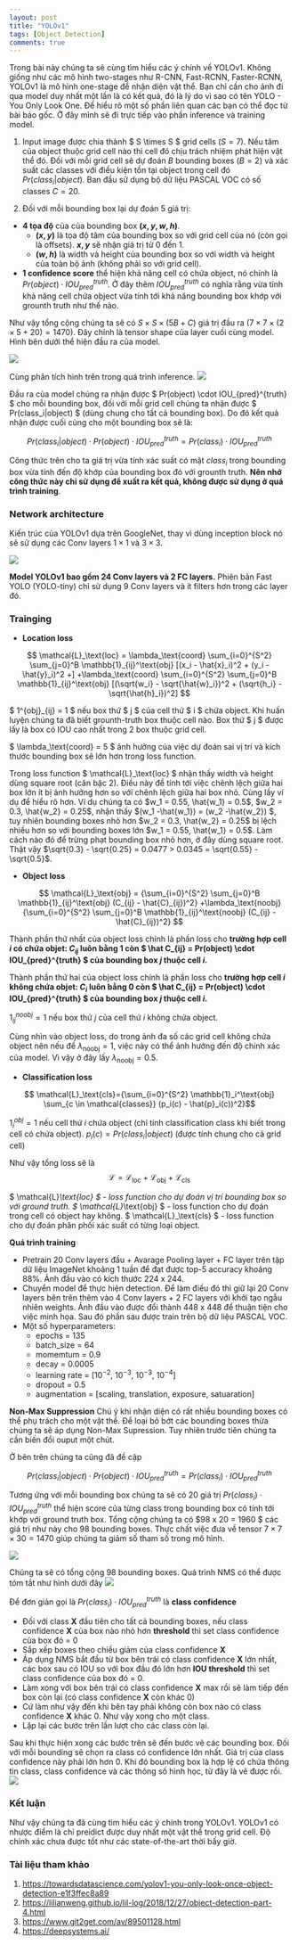 ```yaml
---
layout: post
title: "YOLOv1"
tags: [Object Detection]
comments: true
---
```

Trong bài này chúng ta sẽ cùng tìm hiểu các ý chính về YOLOv1. 
Không giống như các mô hình two-stages như R-CNN, Fast-RCNN, Faster-RCNN, YOLOv1 là mô hình one-stage để nhận diện vật thể. Bạn chỉ cần cho ảnh đi qua model duy nhất một lần là có kết quả, đó là lý do vì sao có tên YOLO - You Only Look One.
Để hiểu rõ một số phần liên quan các bạn có thể đọc từ bài báo gốc. Ở đây mình sẽ đi trực tiếp vào phần inference và training model.

1. Input image được chia thành $ S \times S $ grid cells ($S=7$). Nếu tâm của object thuộc grid cell nào thì cell đó chịu trách nhiệm phát hiện vật thể đó. Đối với mỗi grid cell sẽ dự đoán $B$ bounding boxes ($B=2$) và xác suất các classes với điều kiện tồn tại object trong cell đó $Pr(class_i | object)$. Ban đầu sử dụng bộ dữ liệu PASCAL VOC có số classes $C = 20$.

2. Đối với mỗi bounding box lại dự đoán 5 giá trị:
* **4 tọa độ** của của bounding box **$(x, y, w, h)$**. 
    * **$(x, y)$** là tọa độ tâm của bounding box so với grid cell của nó (còn gọi là offsets). **$x, y$** sẽ nhận giá trị từ 0 đến 1.
    * **$(w, h)$** là width và height của bounding box so với width và height của toàn bộ ảnh (không phải so với grid cell).
* **1 confidence score** thể hiện khả năng cell có chứa object, nó chính là $Pr(object) \cdot IOU_{pred}^{truth}$. Ở đây thêm $IOU_{pred}^{truth}$ có nghĩa rằng vừa tính khả năng cell chứa object vừa tính tới khả năng bounding box khớp với grounth truth như thế nào.

Như vậy tổng cộng chúng ta sẽ có $S \times S \times (5B + C)$ giá trị đầu ra ($7 \times 7 \times (2\times 5 + 20)=1470$). Đây chính là tensor shape của layer cuối cùng model. Hình bên dưới thể hiện đầu ra của model.

<img src="https://miro.medium.com/max/941/1*YG6heD55fEmZeUKRSlsqlA.png">

Cùng phân tích hình trên trong quá trình inference. 
<img src="https://lilianweng.github.io/lil-log/assets/images/yolo.png">

Đầu ra của model chúng ra nhận được $ Pr(object) \cdot IOU_{pred}^{truth} $ cho mỗi bounding box, đối với mỗi grid cell chúng ta nhận được $ Pr(class_i|object) $ (dùng chung cho tất cả bounding box). Do đó kết quả nhận được cuối cùng cho một bounding box sẽ là:

$$ Pr(class_i | object) \cdot Pr(object) \cdot IOU_{pred}^{truth} = Pr(class_i) \cdot IOU_{pred}^{truth}$$

Công thức trên cho ta giá trị vừa tính xác suất có mặt $class_i$ trong bounding box vừa tính đến độ khớp của bounding box đó với grounth truth. **Nên nhớ công thức này chỉ sử dụng để xuất ra kết quả, không được sử dụng ở quá trình training**.

### Network architecture
Kiến trúc của YOLOv1 dựa trên GoogleNet, thay vì dùng inception block nó sẽ sử dụng các Conv layers $1 \times 1$ và $3 \times 3$.

<img src="https://miro.medium.com/max/2438/1*q5feieizWKYq7dpWjYvCOw.png">

**Model YOLOv1 bao gồm 24 Conv layers và 2 FC layers.** Phiên bản Fast YOLO (YOLO-tiny) chỉ sử dụng 9 Conv layers và ít filters hơn trong các layer đó.

### Trainging

* **Location loss**

$$ \mathcal{L}_\text{loc} = \lambda_\text{coord} \sum_{i=0}^{S^2} \sum_{j=0}^B \mathbb{1}_{ij}^\text{obj} [(x_i - \hat{x}_i)^2 + (y_i - \hat{y}_i)^2 +] +\lambda_\text{coord} \sum_{i=0}^{S^2} \sum_{j=0}^B \mathbb{1}_{ij}^\text{obj} [(\sqrt{w_i} - \sqrt{\hat{w}_i})^2 + (\sqrt{h_i} - \sqrt{\hat{h}_i})^2] $$

$ 1^{obj}_{ij} = 1 $ nếu box thứ $ j $ của cell thứ $ i $ chứa object. 
Khi huấn luyện chúng ta đã biết grounth-truth box thuộc cell nào. Box thứ $ j $ được lấy là box có IOU cao nhất trong 2 box thuộc grid cell.

$ \lambda_\text{coord} = 5 $ ảnh hưởng của việc dự đoán sai vị trí và kích thước bounding box sẽ lớn hơn trong loss function.

Trong loss function $ \mathcal{L}_\text{loc} $ nhận thấy width và height dùng square root (căn bậc 2). Điều này để tính tớí việc chênh lệch giữa hai box lớn ít bị ảnh hưởng hơn so với chênh lệch giữa hai box nhỏ. Cùng lấy ví dụ để hiểu rõ hơn. Ví dụ chúng ta có $w_1 = 0.55, \hat{w_1} = 0.5$, $w_2 = 0.3, \hat{w_2} = 0.25$, nhận thấy $(w_1 -\hat{w_1}) = (w_2 -\hat{w_2}) $, tuy nhiên bounding boxes nhỏ hơn $w_2 = 0.3, \hat{w_2} = 0.25$ bị lệch nhiều hơn so với bounding boxes lớn $w_1 = 0.55, \hat{w_1} = 0.5$. Làm cách nào đó để trừng phạt bounding box nhỏ hơn, ở đây dùng square root. Thật vậy $\sqrt{0.3} - \sqrt{0.25} = 0.0477 > 0.0345 = \sqrt{0.55} - \sqrt{0.5}$.



* **Object loss**

$$ \mathcal{L}_\text{obj} = {\sum_{i=0}^{S^2} \sum_{j=0}^B \mathbb{1}_{ij}^\text{obj} (C_{ij} - \hat{C}_{ij})^2} +\lambda_\text{noobj}{\sum_{i=0}^{S^2} \sum_{j=0}^B \mathbb{1}_{ij}^\text{noobj} (C_{ij} - \hat{C}_{ij})^2} $$

Thành phần thứ nhất của object loss chính là phần loss cho **trường hợp cell $i$ có chứa objet: $C_{ij}$ luôn bằng 1 còn $ \hat C_{ij} =  Pr(object) \cdot IOU_{pred}^{truth} $ của bounding box $j$ thuộc cell $i$.**

Thành phần thứ hai của object loss chính là phần loss cho **trường hợp cell $i$ không chứa objet: $C_{i}$ luôn bằng 0 còn $ \hat C_{ij} =  Pr(object) \cdot IOU_{pred}^{truth} $ của bounding box $j$ thuộc cell $i$.**

$1^{noobj}_{ij} = 1$ nếu box thứ $j$ của cell thứ $i$ không chứa object.

Cùng nhìn vào object loss, do trong ảnh đa số các grid cell không chứa object nên nếu để $\lambda_\text{noobj} = 1$, việc này có thể ảnh hưởng đến độ chính xác của model. Vì vậy ở đây lấy $\lambda_\text{noobj} =0.5$.

* **Classification loss**

$$ \mathcal{L}_\text{cls}={\sum_{i=0}^{S^2} \mathbb{1}_i^\text{obj}  \sum_{c \in \mathcal{classes}} (p_i(c) - \hat{p}_i(c))^2}$$

$1^{obj}_{i} = 1$ nếu cell thứ $i$ chứa object (chỉ tính classification class khi biết trong cell có chứa object).
$p_i(c) = Pr(class_i | object)$ (được tính chung cho cả grid cell)

Như vậy tổng loss sẽ là
$$ \mathcal{L} = \mathcal{L}_\text{loc} + \mathcal{L}_\text{obj} +\mathcal{L}_\text{cls} $$

$ \mathcal{L}_\text{loc} $ - loss function cho dự đoán vị trí bounding box so với ground truth.
$ \mathcal{L}_\text{obj} $ - loss function cho dự đoán trong cell có object hay không.
$ \mathcal{L}_\text{cls} $ - loss function cho dự đoán phân phối xác suất có từng loại object.

**Quá trình training**
* Pretrain 20 Conv layers đầu + Avarage Pooling layer + FC layer trên tập dữ liệu ImageNet khoảng 1 tuần để đạt được top-5 accuracy khoảng 88%. Ảnh đầu vào có kích thước 224 x 244.
* Chuyển model để thực hiện detection. Để làm điều đó thì giữ lại 20 Conv layers bên trên thêm vào 4 Conv layers + 2 FC layers với khởi tạo ngẫu nhiên weights. Ảnh đầu vào được đổi thành 448 x 448 để thuận tiện cho việc minh họa. Sau đó phần sau được train trên bộ dữ liệu PASCAL VOC.
* Một số hyperparameters:
    * epochs = 135
    * batch_size = 64
    * momemtum = 0.9
    * decay = 0.0005
    * learning rate = $[10^{-2},\ 10^{-3},\ 10^{-3},\ 10^{-4}]$
    * dropout = 0.5
    * augmentation = [scaling, translation, exposure, satuaration]

**Non-Max Suppression**
Chú ý khi nhận diện có rất nhiều bounding boxes có thể phụ trách cho một vật thể. Để loại bỏ bớt các bounding boxes thừa chúng ta sẽ áp dụng Non-Max Supression. Tuy nhiên trước tiên chúng ta cần biến đổi ouput một chút.

Ở bên trên chúng ta cũng đã đề cập

$$ Pr(class_i | object) \cdot Pr(object) \cdot IOU_{pred}^{truth} = Pr(class_i) \cdot IOU_{pred}^{truth}$$

Tương ứng với mỗi bounding box chúng ta sẽ có 20 giá trị $Pr(class_i) \cdot IOU_{pred}^{truth}$ thể hiện score của từng class trong bounding box có tính tới khớp với ground truth box. Tổng cộng chúng ta có $98 x 20 = 1960 $ các giá trị như này cho 98 bounding boxes. Thực chất việc đưa về tensor $7 \times 7 \times 30 = 1470$ giúp chúng ta giảm số tham số trong mô hình.

<img src="../images/yolov1.png">

Chúng ta sẽ có tổng cộng 98 bounding boxes. Quá trình NMS có thể được tóm tắt như hình dưới đây
<img src="../images/yolov1_1.png">

Để đơn giản gọi là $Pr(class_i) \cdot IOU_{pred}^{truth}$ là **class confidence**
* Đối với class **X** đầu tiên cho tất cả bounding boxes, nếu class confidence **X** của box nào nhỏ hơn **threshold** thì set class confidence của box đó = 0
* Sắp xếp boxes theo chiều giảm của class confidence **X**
* Áp dụng NMS bắt đầu từ box bên trái có class confidence **X** lớn nhất, các box sau có IOU so với box đầu đó lớn hơn **IOU threshold** thì set class confidence của box đó = 0. 
* Làm xong với box bên trái có class confidence **X** max rồi sẽ làm tiếp đến box còn lại (có class confidence **X** còn khác 0)
* Cứ làm như vậy đến khi bên tay phải không còn box nào có class confidence **X** khác 0. Như vậy xong cho một class.
* Lặp lại các bước trên lần lượt cho các class còn lại.

Sau khi thực hiện xong các bước trên sẽ đến bước vẽ các bounding box. Đối với mỗi bounding sẽ chọn ra class có confidence lớn nhất. Giá trị của class confidence này phải lớn hơn 0. Khi đó bounding box là hợp lệ có chứa thông tin class, class confidence và các thông số hình học, từ đây là vẽ được rồi. 
<img src="../images/yolov1_2.png">

### Kết luận
Như vậy chúng ta đã cùng tìm hiểu các ý chính trong YOLOv1. YOLOv1 có nhược điểm là chỉ preidict được duy nhất một vật thể trong grid cell. Độ chính xác chưa được tốt như các state-of-the-art thời bấy giờ.

### Tài liệu tham khảo
1. https://towardsdatascience.com/yolov1-you-only-look-once-object-detection-e1f3ffec8a89
2. https://lilianweng.github.io/lil-log/2018/12/27/object-detection-part-4.html
3. https://www.git2get.com/av/89501128.html
4. https://deepsystems.ai/





